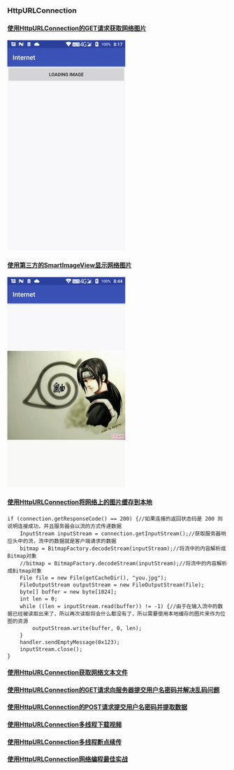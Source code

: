 ### HttpURLConnection
#### [使用HttpURLConnection的GET请求获取网络图片](https://github.com/ningbaoqi/ComputerNetWork/commit/85a1c924976b28f2bef8de1ae39f06d5a8f003ed)

![image](https://github.com/ningbaoqi/ComputerNetWork/blob/master/gif/b1.gif)

#### [使用第三方的SmartImageView显示网络图片](https://github.com/ningbaoqi/ComputerNetWork/commit/4e67260e90fc0fda49a344af62b0db4c25f7efde)

![image](https://github.com/ningbaoqi/ComputerNetWork/blob/master/gif/b2.jpg)

#### [使用HttpURLConnection将网络上的图片缓存到本地]()
```
if (connection.getResponseCode() == 200) {//如果连接的返回状态码是 200 则说明连接成功，并且服务器会以流的方式传递数据
    InputStream inputStream = connection.getInputStream();//获取服务器响应头中的流，流中的数据就是客户端请求的数据
    bitmap = BitmapFactory.decodeStream(inputStream);//将流中的内容解析成Bitmap对象
    //bitmap = BitmapFactory.decodeStream(inputStream);//将流中的内容解析成Bitmap对象
    File file = new File(getCacheDir(), "you.jpg");
    FileOutputStream outputStream = new FileOutputStream(file);
    byte[] buffer = new byte[1024];
    int len = 0;
    while ((len = inputStream.read(buffer)) != -1) {//由于在输入流中的数据已经被读取出来了，所以再次读取将会什么都没有了，所以需要使用本地缓存的图片来作为位图的资源
        outputStream.write(buffer, 0, len);
    }
    handler.sendEmptyMessage(0x123);
    inputStream.close();
}
```

#### [使用HttpURLConnection获取网络文本文件](https://github.com/ningbaoqi/ComputerNetWork/commit/b6ae7214f1d177106dfb79f46dd183b05d7078dc)
#### [使用HttpURLConnection的GET请求向服务器提交用户名密码并解决乱码问题](https://github.com/ningbaoqi/ComputerNetWork/commit/51cefc8c0f134e8cec3d2bf0672121f62a1b3a51)
#### [使用HttpURLConnection的POST请求提交用户名密码并提取数据](https://github.com/ningbaoqi/ComputerNetWork/commit/563f25c3cdb6842e05e26cc2d8e62c7a5480e9c8)
#### [使用HttpURLConnection多线程下载视频](https://github.com/ningbaoqi/ComputerNetWork/commit/a1a00d6ea1a0b4e86726d6905d0626da868d82bb)
#### [使用HttpURLConnection多线程断点续传](https://github.com/ningbaoqi/ComputerNetWork/commit/5c4d959e6c8caf64fa3b0930dd7ed4e74c9c1011)
#### [使用HttpURLConnection网络编程最佳实战](https://github.com/ningbaoqi/ComputerNetWork/commit/41d3ee849044e5b581edaab737157e6c8dec7696)
